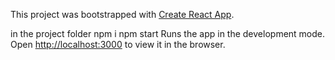 This project was bootstrapped with [Create React App](https://github.com/facebook/create-react-app).


in the project folder 
npm i
npm start 
Runs the app in the development mode.<br />
Open [http://localhost:3000](http://localhost:3000) to view it in the browser.

